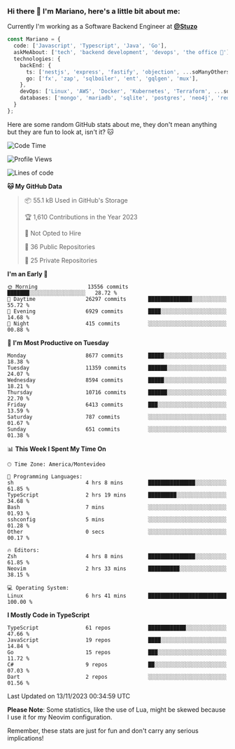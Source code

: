 ### Hi there 👋 I'm Mariano, here's a little bit about me:

Currently I'm working as a Software Backend Engineer at [**@Stuzo**](https://www.stuzo.com/)

```ts
const Mariano = {
  code: ['Javascript', 'Typescript', 'Java', 'Go'],
  askMeAbout: ['tech', 'backend development', 'devops', 'the office 💼'],
  technologies: {
    backEnd: {
      ts: ['nestjs', 'express', 'fastify', 'objection', ...soManyOthersFrameworks],
      go: ['fx', 'zap', 'sqlboiler', 'ent', 'gqlgen', 'mux'],
    },
    devOps: ['Linux', 'AWS', 'Docker', 'Kubernetes', 'Terraform', ...soManyOthersTools],
    databases: ['mongo', 'mariadb', 'sqlite', 'postgres', 'neo4j', 'redis', ...],
  }
};
```

Here are some random GitHub stats about me, they don't mean anything but they are fun to look at, isn't it? 🐱

<!--START_SECTION:waka-->
![Code Time](http://img.shields.io/badge/Code%20Time-1%2C368%20hrs%2019%20mins-blue)

![Profile Views](http://img.shields.io/badge/Profile%20Views-0-blue)

![Lines of code](https://img.shields.io/badge/From%20Hello%20World%20I%27ve%20Written-11.8%20million%20lines%20of%20code-blue)

**🐱 My GitHub Data** 

> 📦 55.1 kB Used in GitHub's Storage 
 > 
> 🏆 1,610 Contributions in the Year 2023
 > 
> 🚫 Not Opted to Hire
 > 
> 📜 36 Public Repositories 
 > 
> 🔑 25 Private Repositories 
 > 
**I'm an Early 🐤** 

```text
🌞 Morning                13556 commits       ███████░░░░░░░░░░░░░░░░░░   28.72 % 
🌆 Daytime                26297 commits       ██████████████░░░░░░░░░░░   55.72 % 
🌃 Evening                6929 commits        ████░░░░░░░░░░░░░░░░░░░░░   14.68 % 
🌙 Night                  415 commits         ░░░░░░░░░░░░░░░░░░░░░░░░░   00.88 % 
```
📅 **I'm Most Productive on Tuesday** 

```text
Monday                   8677 commits        █████░░░░░░░░░░░░░░░░░░░░   18.38 % 
Tuesday                  11359 commits       ██████░░░░░░░░░░░░░░░░░░░   24.07 % 
Wednesday                8594 commits        █████░░░░░░░░░░░░░░░░░░░░   18.21 % 
Thursday                 10716 commits       ██████░░░░░░░░░░░░░░░░░░░   22.70 % 
Friday                   6413 commits        ███░░░░░░░░░░░░░░░░░░░░░░   13.59 % 
Saturday                 787 commits         ░░░░░░░░░░░░░░░░░░░░░░░░░   01.67 % 
Sunday                   651 commits         ░░░░░░░░░░░░░░░░░░░░░░░░░   01.38 % 
```


📊 **This Week I Spent My Time On** 

```text
🕑︎ Time Zone: America/Montevideo

💬 Programming Languages: 
sh                       4 hrs 8 mins        ███████████████░░░░░░░░░░   61.85 % 
TypeScript               2 hrs 19 mins       █████████░░░░░░░░░░░░░░░░   34.68 % 
Bash                     7 mins              ░░░░░░░░░░░░░░░░░░░░░░░░░   01.93 % 
sshconfig                5 mins              ░░░░░░░░░░░░░░░░░░░░░░░░░   01.28 % 
Other                    0 secs              ░░░░░░░░░░░░░░░░░░░░░░░░░   00.17 % 

🔥 Editors: 
Zsh                      4 hrs 8 mins        ███████████████░░░░░░░░░░   61.85 % 
Neovim                   2 hrs 33 mins       ██████████░░░░░░░░░░░░░░░   38.15 % 

💻 Operating System: 
Linux                    6 hrs 41 mins       █████████████████████████   100.00 % 
```

**I Mostly Code in TypeScript** 

```text
TypeScript               61 repos            ████████████░░░░░░░░░░░░░   47.66 % 
JavaScript               19 repos            ████░░░░░░░░░░░░░░░░░░░░░   14.84 % 
Go                       15 repos            ███░░░░░░░░░░░░░░░░░░░░░░   11.72 % 
C#                       9 repos             ██░░░░░░░░░░░░░░░░░░░░░░░   07.03 % 
Dart                     2 repos             ░░░░░░░░░░░░░░░░░░░░░░░░░   01.56 % 
```




 Last Updated on 13/11/2023 00:34:59 UTC
<!--END_SECTION:waka-->

**Please Note**: Some statistics, like the use of Lua, might be skewed because I use it for my Neovim configuration.

Remember, these stats are just for fun and don't carry any serious implications!

